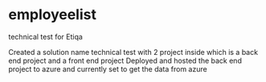 # employeelist
technical test for Etiqa

Created a solution name technical test with 2 project inside which is a back end project and a front end project
Deployed and hosted the back end project to azure and currently set to get the data from azure 